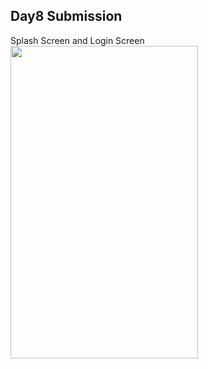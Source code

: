 ## Day8 Submission
Splash Screen and Login Screen
<br/>
<img src="https://user-images.githubusercontent.com/53440646/101555254-d692af80-39ea-11eb-981d-1d16fd00e48f.gif" width="300" height="500">
<br/><br/>
